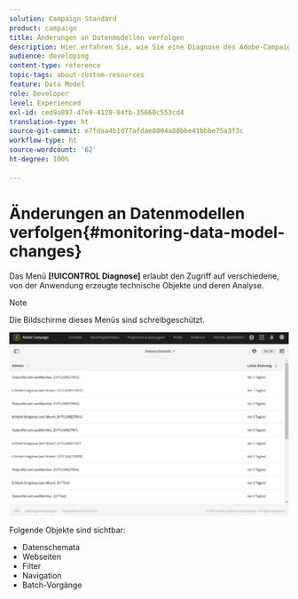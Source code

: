 ```yaml
---
solution: Campaign Standard
product: campaign
title: Änderungen an Datenmodellen verfolgen
description: Hier erfahren Sie, wie Sie eine Diagnose des Adobe-Campaign-Datenmodells erstellen können.
audience: developing
content-type: reference
topic-tags: about-custom-resources
feature: Data Model
role: Developer
level: Experienced
exl-id: ced9a897-47e9-4128-84fb-35660c553cd4
translation-type: ht
source-git-commit: e7fdaa4b1d77afdae8004a88bbe41bbbe75a3f3c
workflow-type: ht
source-wordcount: '62'
ht-degree: 100%

---
```


# Änderungen an Datenmodellen verfolgen{#monitoring-data-model-changes}

Das Menü **[!UICONTROL Diagnose]** erlaubt den Zugriff auf verschiedene, von der Anwendung erzeugte technische Objekte und deren Analyse.

>[!NOTE]
>
>Die Bildschirme dieses Menüs sind schreibgeschützt.

![](assets/diagnostic.png)

Folgende Objekte sind sichtbar:

* Datenschemata
* Webseiten
* Filter
* Navigation
* Batch-Vorgänge
